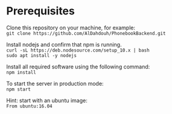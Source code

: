 # Prerequisites

Clone this repository on your machine, for example:<br>
`git clone https://github.com/AlDahdouh/PhonebookBackend.git`

Install nodejs and confirm that npm is running.<br>
`curl -sL https://deb.nodesource.com/setup_10.x | bash` <br>
`sudo apt install -y nodejs`

Install all required software using the following command:<br>
`npm install`

To start the server in production mode: <br>
`npm start`

Hint: start with an ubuntu image:<br>
`From ubuntu:16.04`
